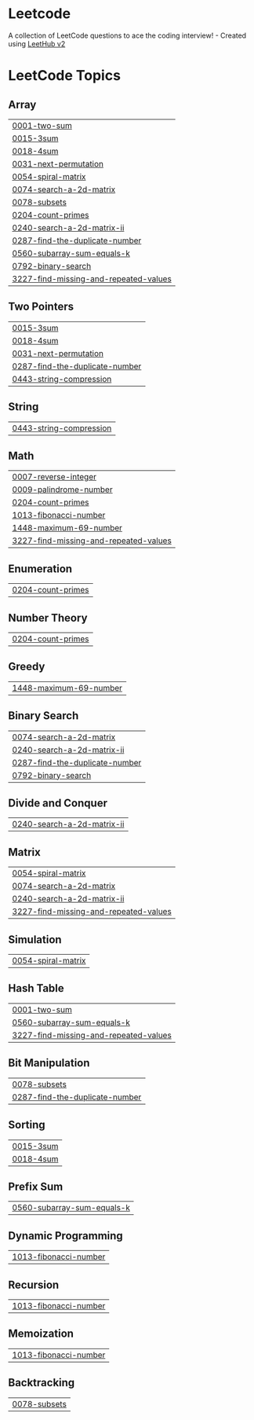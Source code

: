 # Leetcode
A collection of LeetCode questions to ace the coding interview! - Created using [LeetHub v2](https://github.com/arunbhardwaj/LeetHub-2.0)

<!---LeetCode Topics Start-->
# LeetCode Topics
## Array
|  |
| ------- |
| [0001-two-sum](https://github.com/sajalseth17/Leetcode/tree/master/0001-two-sum) |
| [0015-3sum](https://github.com/sajalseth17/Leetcode/tree/master/0015-3sum) |
| [0018-4sum](https://github.com/sajalseth17/Leetcode/tree/master/0018-4sum) |
| [0031-next-permutation](https://github.com/sajalseth17/Leetcode/tree/master/0031-next-permutation) |
| [0054-spiral-matrix](https://github.com/sajalseth17/Leetcode/tree/master/0054-spiral-matrix) |
| [0074-search-a-2d-matrix](https://github.com/sajalseth17/Leetcode/tree/master/0074-search-a-2d-matrix) |
| [0078-subsets](https://github.com/sajalseth17/Leetcode/tree/master/0078-subsets) |
| [0204-count-primes](https://github.com/sajalseth17/Leetcode/tree/master/0204-count-primes) |
| [0240-search-a-2d-matrix-ii](https://github.com/sajalseth17/Leetcode/tree/master/0240-search-a-2d-matrix-ii) |
| [0287-find-the-duplicate-number](https://github.com/sajalseth17/Leetcode/tree/master/0287-find-the-duplicate-number) |
| [0560-subarray-sum-equals-k](https://github.com/sajalseth17/Leetcode/tree/master/0560-subarray-sum-equals-k) |
| [0792-binary-search](https://github.com/sajalseth17/Leetcode/tree/master/0792-binary-search) |
| [3227-find-missing-and-repeated-values](https://github.com/sajalseth17/Leetcode/tree/master/3227-find-missing-and-repeated-values) |
## Two Pointers
|  |
| ------- |
| [0015-3sum](https://github.com/sajalseth17/Leetcode/tree/master/0015-3sum) |
| [0018-4sum](https://github.com/sajalseth17/Leetcode/tree/master/0018-4sum) |
| [0031-next-permutation](https://github.com/sajalseth17/Leetcode/tree/master/0031-next-permutation) |
| [0287-find-the-duplicate-number](https://github.com/sajalseth17/Leetcode/tree/master/0287-find-the-duplicate-number) |
| [0443-string-compression](https://github.com/sajalseth17/Leetcode/tree/master/0443-string-compression) |
## String
|  |
| ------- |
| [0443-string-compression](https://github.com/sajalseth17/Leetcode/tree/master/0443-string-compression) |
## Math
|  |
| ------- |
| [0007-reverse-integer](https://github.com/sajalseth17/Leetcode/tree/master/0007-reverse-integer) |
| [0009-palindrome-number](https://github.com/sajalseth17/Leetcode/tree/master/0009-palindrome-number) |
| [0204-count-primes](https://github.com/sajalseth17/Leetcode/tree/master/0204-count-primes) |
| [1013-fibonacci-number](https://github.com/sajalseth17/Leetcode/tree/master/1013-fibonacci-number) |
| [1448-maximum-69-number](https://github.com/sajalseth17/Leetcode/tree/master/1448-maximum-69-number) |
| [3227-find-missing-and-repeated-values](https://github.com/sajalseth17/Leetcode/tree/master/3227-find-missing-and-repeated-values) |
## Enumeration
|  |
| ------- |
| [0204-count-primes](https://github.com/sajalseth17/Leetcode/tree/master/0204-count-primes) |
## Number Theory
|  |
| ------- |
| [0204-count-primes](https://github.com/sajalseth17/Leetcode/tree/master/0204-count-primes) |
## Greedy
|  |
| ------- |
| [1448-maximum-69-number](https://github.com/sajalseth17/Leetcode/tree/master/1448-maximum-69-number) |
## Binary Search
|  |
| ------- |
| [0074-search-a-2d-matrix](https://github.com/sajalseth17/Leetcode/tree/master/0074-search-a-2d-matrix) |
| [0240-search-a-2d-matrix-ii](https://github.com/sajalseth17/Leetcode/tree/master/0240-search-a-2d-matrix-ii) |
| [0287-find-the-duplicate-number](https://github.com/sajalseth17/Leetcode/tree/master/0287-find-the-duplicate-number) |
| [0792-binary-search](https://github.com/sajalseth17/Leetcode/tree/master/0792-binary-search) |
## Divide and Conquer
|  |
| ------- |
| [0240-search-a-2d-matrix-ii](https://github.com/sajalseth17/Leetcode/tree/master/0240-search-a-2d-matrix-ii) |
## Matrix
|  |
| ------- |
| [0054-spiral-matrix](https://github.com/sajalseth17/Leetcode/tree/master/0054-spiral-matrix) |
| [0074-search-a-2d-matrix](https://github.com/sajalseth17/Leetcode/tree/master/0074-search-a-2d-matrix) |
| [0240-search-a-2d-matrix-ii](https://github.com/sajalseth17/Leetcode/tree/master/0240-search-a-2d-matrix-ii) |
| [3227-find-missing-and-repeated-values](https://github.com/sajalseth17/Leetcode/tree/master/3227-find-missing-and-repeated-values) |
## Simulation
|  |
| ------- |
| [0054-spiral-matrix](https://github.com/sajalseth17/Leetcode/tree/master/0054-spiral-matrix) |
## Hash Table
|  |
| ------- |
| [0001-two-sum](https://github.com/sajalseth17/Leetcode/tree/master/0001-two-sum) |
| [0560-subarray-sum-equals-k](https://github.com/sajalseth17/Leetcode/tree/master/0560-subarray-sum-equals-k) |
| [3227-find-missing-and-repeated-values](https://github.com/sajalseth17/Leetcode/tree/master/3227-find-missing-and-repeated-values) |
## Bit Manipulation
|  |
| ------- |
| [0078-subsets](https://github.com/sajalseth17/Leetcode/tree/master/0078-subsets) |
| [0287-find-the-duplicate-number](https://github.com/sajalseth17/Leetcode/tree/master/0287-find-the-duplicate-number) |
## Sorting
|  |
| ------- |
| [0015-3sum](https://github.com/sajalseth17/Leetcode/tree/master/0015-3sum) |
| [0018-4sum](https://github.com/sajalseth17/Leetcode/tree/master/0018-4sum) |
## Prefix Sum
|  |
| ------- |
| [0560-subarray-sum-equals-k](https://github.com/sajalseth17/Leetcode/tree/master/0560-subarray-sum-equals-k) |
## Dynamic Programming
|  |
| ------- |
| [1013-fibonacci-number](https://github.com/sajalseth17/Leetcode/tree/master/1013-fibonacci-number) |
## Recursion
|  |
| ------- |
| [1013-fibonacci-number](https://github.com/sajalseth17/Leetcode/tree/master/1013-fibonacci-number) |
## Memoization
|  |
| ------- |
| [1013-fibonacci-number](https://github.com/sajalseth17/Leetcode/tree/master/1013-fibonacci-number) |
## Backtracking
|  |
| ------- |
| [0078-subsets](https://github.com/sajalseth17/Leetcode/tree/master/0078-subsets) |
<!---LeetCode Topics End-->